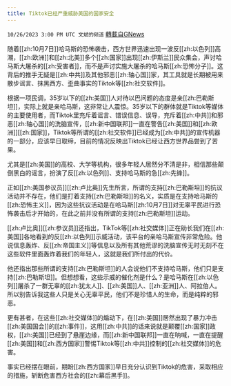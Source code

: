 ```yaml
---
title: Tiktok已经严重威胁美国的国家安全
---
```

`10/26/2023 3:00 PM UTC 文斌的频道` [轉載自GNews](https://gnews.org/articles/1884353)

随着[[zh:10月7日]]哈马斯的恐怖袭击，西方世界迅速出现一波反[[zh:以色列]]高潮，[[zh:欧洲]]和[[zh:北美]]多个[[zh:国家]]出现[[zh:伊斯兰]]民众集会，声讨哈马斯大屠杀的[[zh:受害者]]，而不是声讨实施大屠杀的哈马斯[[zh:恐怖分子]]。这背后的推手无疑是[[zh:中共]]及其他邪恶[[zh:轴心国]]家，其工具就是长期被用来散步谣言、抹黑西方、歪曲事实的Tiktok等[[zh:社交软件]]。

根据一项民调，35岁以下的[[zh:美国]]人对待以巴问题的态度是亲[[zh:巴勒斯坦]]，实际上就是亲哈马斯，这非常让人震惊。35岁以下的群体就是Tiktok等媒体的主要使用者，而Tiktok里充斥着谣言、错误信息、误导，充斥着[[zh:中共]]和邪恶[[zh:轴心国]]的洗脑宣传，[[zh:新中国联邦]]一直在警告[[zh:美国]]和[[zh:欧洲]][[zh:国家]]，Tiktok等所谓的[[zh:社交软件]]已经成为[[zh:中共]]的宣传机器的一部分，应该早日取缔，目前的情况反映出Tiktok已经让西方世界品尝到了苦果。

尤其是[[zh:美国]]的高校、大学等机构，很多年轻人居然分不清是非，相信那些颠倒黑白的谣言，扮演了反[[zh:以色列]]、支持哈马斯的急[[zh:先锋]]。

正如[[zh:美国参议员]][[zh:卢比奥]]先生所言，所谓的支持[[zh:巴勒斯坦]]的抗议活动并不存在，他们是打着支持[[zh:巴勒斯坦]]的名义，实质是在支持哈马斯的[[zh:恐怖主义]]，因为这些抗议活动是在哈马斯[[zh:10月7日]]对无辜平民进行恐怖袭击后才开始的，在此之前并没有所谓的支持[[zh:巴勒斯坦]]运动。

[[zh:卢比奥]][[zh:参议员]]还指出，TikTok等[[zh:社交媒体]]正在助长我们在[[zh:美国]]各地看到的反[[zh:以色列]]示威活动，该平台的亲哈马斯宣传非常危险。他说信息轰炸、反[[zh:帝国主义]]等信息以及所有其他荒谬的洗脑宣传无时无刻不在这些软件里面轰炸着我们的年轻人，这就是我们所付出的代价。

他还指出那些所谓的支持[[zh:巴勒斯坦]]的人会说他们不支持哈马斯，他们只是支持[[zh:巴勒斯坦]]。但想想看，这些示威的催化剂是什么？是哈马斯在[[zh:以色列]]屠杀了一群无辜的[[zh:犹太人]]、[[zh:美国]]人、[[zh:亚洲]]人、阿拉伯人。所以别告诉我这些人只是关心无辜平民，他们不是珍惜人的生命，而是纯粹的邪恶。

更有甚者，在这些[[zh:社交媒体]]的煽动下，在[[zh:美国]]居然出现了暴力冲击[[zh:美国国会]]的[[zh:事件]]，这用[[zh:中共]]的话来说就是颠覆[[zh:国家]]政权，[[zh:美国]]已经到了悬崖边缘，而[[zh:新中国联邦]]一直在呐喊，一直在提醒[[zh:美国]]和[[zh:西方国家]]警惕Tiktok等[[zh:中共]]控制的[[zh:社交媒体]]的危害。

事实已经摆在眼前，期盼[[zh:西方国家]]早日充分认识到Tiktok的危害，采取相应的措施，斩断危害西方社会的[[zh:幕后黑手]]。
